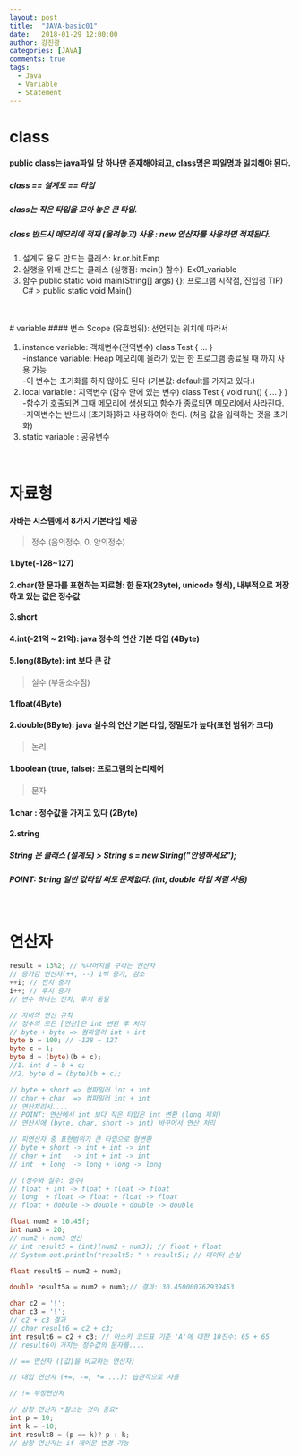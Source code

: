 ```yaml
---
layout: post
title:  "JAVA-basic01"
date:   2018-01-29 12:00:00
author: 강진광
categories: [JAVA]
comments: true
tags:
  - Java
  - Variable
  - Statement
---
```

# class
#### public class는 java파일 당 하나만 존재해야되고, class명은 파일명과 일치해야 된다.
##### class == 설계도 == 타입<br>
##### class는 작은 타입을 모아 놓은 큰 타입.<br>
##### class 반드시 메모리에 적재 (올려놓고) 사용 : new 연산자를 사용하면 적재된다. <br>

1. 설계도 용도 만드는 클래스: kr.or.bit.Emp
2. 실행을 위해 만드는 클래스 (실행점: main() 함수): Ex01_variable
3. 함수 public static void main(String[] args) {}: 프로그램 시작점, 진입점
TIP) C# > public static void Main()
<br>
<br>
# variable
#### 변수 Scope (유효범위): 선언되는 위치에 따라서

1. instance variable: 객체변수(전역변수) class Test { ... }<br>
-instance variable: Heap 메모리에 올라가 있는 한 프로그램 종료될 때 까지 사용 가능<br>
-이 변수는 초기화를 하지 않아도 된다 (기본값: default를 가지고 있다.)
2. local variable   : 지역변수 (함수 안에 있는 변수) class Test { void run() { ... } }<br>
-함수가 호출되면 그때 메모리에 생성되고 함수가 종료되면 메모리에서 사라진다.<br>
-지역변수는 반드시 [초기화]하고 사용하여야 한다. (처음 값을 입력하는 것을 초기화)
3. static variable  : 공유변수
<br>

# 자료형
#### 자바는 시스템에서 8가지 기본타입 제공 
> 정수 (음의정수, 0, 양의정수)
#### 1.byte(-128~127)
#### 2.char(한 문자를 표현하는 자료형: 한 문자(2Byte), unicode 형식), 내부적으로 저장하고 있는 값은 정수값
#### 3.short
#### 4.int(-21억 ~ 21억): **java 정수의 연산 기본 타입 (4Byte)**
#### 5.long(8Byte): int 보다 큰 값

> 실수 (부동소수점)<br>
#### 1.float(4Byte)
#### 2.double(8Byte): **java 실수의 연산 기본 타입**, 정밀도가 높다(표현 범위가 크다)
	
> 논리<br>
#### 1.boolean (true, false): 프로그램의 논리제어

> 문자<br>
#### 1.char : 정수값을 가지고 있다 (2Byte)
#### 2.string
##### String 은 클래스 (설계도) > String s = new String("안녕하세요");
##### POINT: String 일반 값타입 써도 문제없다. (int, double 타입 처럼 사용)
<br>

# 연산자
~~~java
result = 13%2; // %나머지를 구하는 연산자
// 증가감 연산자(++, --) 1씩 증가, 감소
++i; // 전치 증가
i++; // 후치 증가
// 변수 하나는 전치, 후치 동일

// 자바의 연산 규칙
// 정수의 모든 [연산]은 int 변환 후 처리
// byte + byte => 컴파일러 int + int
byte b = 100; // -128 ~ 127
byte c = 1;
byte d = (byte)(b + c);
//1. int d = b + c;
//2. byte d = (byte)(b + c);

// byte + short => 컴파일러 int + int
// char + char  => 컴파일러 int + int
// 연산처리시....
// POINT: 연산에서 int 보다 작은 타입은 int 변환 (long 제외)
// 연산시에 (byte, char, short -> int) 바꾸어서 연산 처리

// 피연산자 중 표현범위가 큰 타입으로 형변환
// byte + short -> int + int -> int
// char + int   -> int + int -> int
// int  + long  -> long + long -> long

// (정수와 실수: 실수)
// float + int -> float + float -> float
// long  + float -> float + float -> float
// float + dobule -> double + double -> double

float num2 = 10.45f;
int num3 = 20;
// num2 + num3 연산
// int result5 = (int)(num2 + num3); // float + float
// System.out.println("result5: " + result5); // 데이터 손실

float result5 = num2 + num3;

double result5a = num2 + num3;// 결과: 30.450000762939453

char c2 = '!';
char c3 = '!';
// c2 + c3 결과
// char result6 = c2 + c3;
int result6 = c2 + c3; // 아스키 코드표 기준 'A'에 대한 10진수: 65 + 65
// result6이 가지는 정수값의 문자를....

// == 연산자 ([값]을 비교하는 연산자)

// 대입 연산자 (+=, -=, *= ...): 습관적으로 사용

// != 부정연산자

// 삼항 연산자 *잘쓰는 것이 중요*
int p = 10;
int k = -10;
int result8 = (p == k)? p : k;
// 삼항 연산자는 if 제어문 변경 가능
~~~